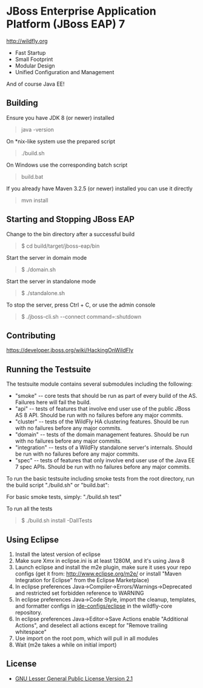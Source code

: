 JBoss Enterprise Application Platform (JBoss EAP) 7
===================================================
http://wildfly.org

* Fast Startup
* Small Footprint
* Modular Design
* Unified Configuration and Management

And of course Java EE!

Building
-------------------

Ensure you have JDK 8 (or newer) installed

> java -version

On *nix-like system use the prepared script

> ./build.sh

On Windows use the corresponding batch script

> build.bat

If you already have Maven 3.2.5 (or newer) installed you can use it directly

> mvn install


Starting and Stopping JBoss EAP
--------------------------------
Change to the bin directory after a successful build

> $ cd build/target/jboss-eap/bin

Start the server in domain mode

> $ ./domain.sh

Start the server in standalone mode

> $ ./standalone.sh

To stop the server, press Ctrl + C, or use the admin console

> $ ./jboss-cli.sh --connect command=:shutdown

Contributing
------------------
https://developer.jboss.org/wiki/HackingOnWildFly

Running the Testsuite
--------------------
The testsuite module contains several submodules including the following:

* "smoke" -- core tests that should be run as part of every build of the AS. Failures here will fail the build.
* "api" -- tests of features that involve end user use of the public JBoss AS 8 API. Should be run with no failures before any major commits.
* "cluster" -- tests of the WildFly HA clustering features. Should be run with no failures before any major commits.
* "domain" -- tests of the domain management features. Should be run with no failures before any major commits.
* "integration" -- tests of a WildFly standalone server's internals. Should be run with no failures before any major commits.
* "spec" -- tests of features that only involve end user use of the Java EE 7 spec APIs. Should be run with no failures before any major commits.

To run the basic testsuite including smoke tests from the root directory, run the build script "./build.sh" or "build.bat":

For basic smoke tests, simply: "./build.sh test"

To run all the tests

> $ ./build.sh install -DallTests

Using Eclipse
-------------
1. Install the latest version of eclipse
2. Make sure Xmx in eclipse.ini is at least 1280M, and it's using Java 8
3. Launch eclipse and install the m2e plugin, make sure it uses your repo configs
   (get it from: http://www.eclipse.org/m2e/
   or install "Maven Integration for Eclipse" from the Eclipse Marketplace)
4. In eclipse preferences Java->Compiler->Errors/Warnings->Deprecated and restricted
   set forbidden reference to WARNING
5. In eclipse preferences Java->Code Style, import the cleanup, templates, and
   formatter configs in [ide-configs/eclipse](https://github.com/wildfly/wildfly-core/tree/master/ide-configs) in the wildfly-core repository.
6. In eclipse preferences Java->Editor->Save Actions enable "Additional Actions",
   and deselect all actions except for "Remove trailing whitespace"
7. Use import on the root pom, which will pull in all modules
8. Wait (m2e takes a while on initial import)

License
-------
* [GNU Lesser General Public License Version 2.1](http://www.gnu.org/licenses/lgpl-2.1-standalone.html)

